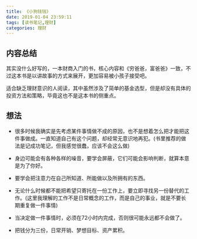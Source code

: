 ```yaml
---
title: 《小狗钱钱》
date: 2019-01-04 23:59:11
tags: [读书笔记,理财]
categories: 理财
---
```


## 内容总结

其实没什么好写的，一本财商入门的书，核心内容和《穷爸爸，富爸爸》一致，不过这本书是以讲故事的方式来展开，更加容易被小孩子接受吧。

适合缺乏理财意识的人阅读，其中虽然涉及了简单的基金选型，但是却没有具体的投资方法和策略，毕竟这也不是这本书的侧重点。

## 想法

- 很多时候我确实是先考虑某件事情做不成的原因，也不是想着怎么把才能把这件事做成。一直知道自己有这个问题，却经常无意识地再犯。(书里推荐的做法是记成功笔记，但我感觉很蠢，应该不会这么做)

- 身边可能会有各种各样的噪音，要学会屏蔽，它们可能会影响判断，就算本意是为了你好。

- 要学会把注意力在自己所知道、所能做以及所拥有的东西。

- 无论什么时候都不能把希望只寄托在一份工作上，要立即寻找另一份替代的工作。(这里我理解的工作不是日常概念的工作，而是自己的事业，就是不要长期重复做一件事情)

- 当决定做一件事情时，必须在72小时内完成，否则很可能永远都不会做了。

- 把钱分为三份，日常开销、梦想目标、资产累积。


